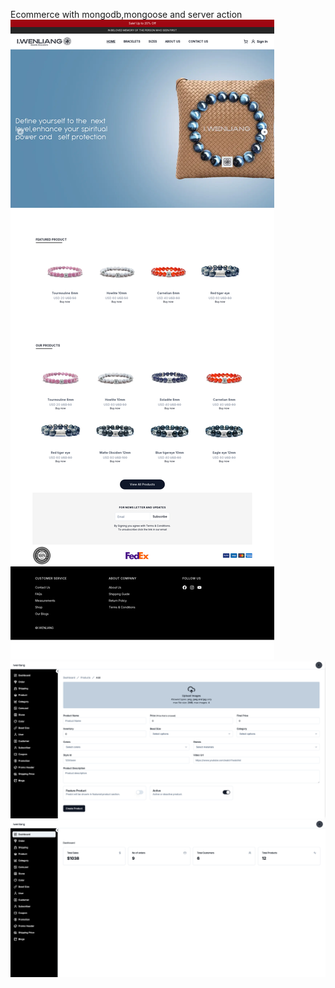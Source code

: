 Ecommerce with mongodb,mongoose and server action
![image alt](https://github.com/shadowfeind/iwenliang-dashboard/blob/eed1ba5f56c3ed1334bf4a3492718e4978ce9af7/Iwenliang%20_%20Luxury%20Beads%20%26%20Bracelets.png)
![image alt](https://github.com/shadowfeind/iwenliang-dashboard/blob/eed1ba5f56c3ed1334bf4a3492718e4978ce9af7/ADD.png)
![image alt](https://github.com/shadowfeind/iwenliang-dashboard/blob/eed1ba5f56c3ed1334bf4a3492718e4978ce9af7/admin.png)

